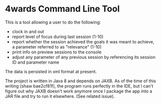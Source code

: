 # 4wards Command Line Tool

This is a tool allowing a user to do the following:
- clock in and out
- report level of focus during last session (1-10)
- report whether the session achieved the goals it was meant to 
 achieve, a parameter referred to as "relevance" (1-10)
- print info on preview sessions to the console
- adjust any parameter of any previous session
by referencing its session ID and parameter name
 
The data is persisted in xml format at present. 

The project is written in Java 8 and depends on JAXB. 
As of the time of this writing (shaw bae2cf81f), the 
program runs perfectly in the IDE, but I can't figure out 
why JAXB doesn't work anymore once I package the app
into a JAR file and try to run it elsewhere. (See related 
issue). 